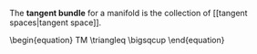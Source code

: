 The **tangent bundle** for a manifold is the collection of [[tangent spaces|tangent space]].

\begin{equation}
TM \triangleq \bigsqcup
\end{equation}